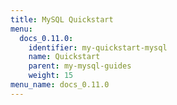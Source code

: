 ```yaml
---
title: MySQL Quickstart
menu:
  docs_0.11.0:
    identifier: my-quickstart-mysql
    name: Quickstart
    parent: my-mysql-guides
    weight: 15
menu_name: docs_0.11.0
---
```


